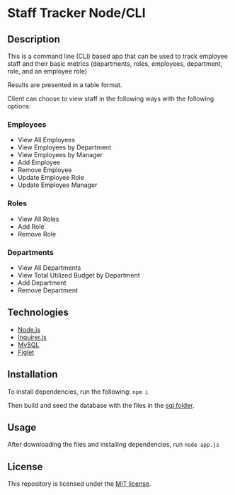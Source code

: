 # Staff Tracker Node/CLI

## Description

This is a command line (CLI) based app that can be used to track employee staff and their basic metrics (departments, roles, employees, department, role, and an employee role)

Results are presented in a table format.

Client can choose to view staff in the following ways with the following options:

### Employees
* View All Employees
* View Employees by Department
* View Employees by Manager
* Add Employee
* Remove Employee
* Update Employee Role
* Update Employee Manager

### Roles
* View All Roles
* Add Role
* Remove Role

### Departments
* View All Departments
* View Total Utilized Budget by Department
* Add Department
* Remove Department

## Technologies
* [Node.js](https://nodejs.org/)
* [Inquirer.js](https://www.npmjs.com/package/inquirer)
* [MySQL](https://www.npmjs.com/package/mysql)
* [Figlet](https://www.npmjs.com/package/figlet)

## Installation
To install dependencies, run the following:
`
npm i
`

Then build and seed the database with the files in the [sql folder](./sql/).

## Usage

After downloading the files and installing dependencies, run 
`
node app.js
`
## License
This repository is licensed under the [MIT license](./LICENSE).

